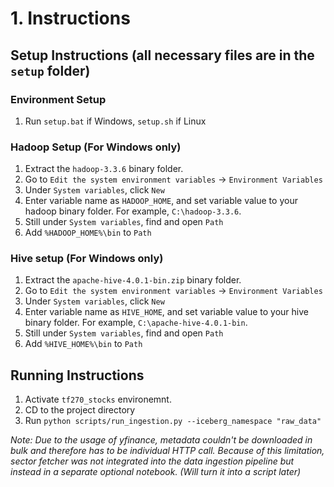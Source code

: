 # 1. Instructions
## Setup Instructions (all necessary files are in the `setup` folder)
### Environment Setup
1. Run `setup.bat` if Windows, `setup.sh` if Linux
### Hadoop Setup (For Windows only)
1. Extract the `hadoop-3.3.6` binary folder.
2. Go to `Edit the system environment variables` -> `Environment Variables`
3. Under `System variables`, click `New`
4. Enter variable name as `HADOOP_HOME`, and set variable value to your hadoop binary folder. For example, `C:\hadoop-3.3.6`.
5. Still under `System variables`, find and open `Path`
6. Add `%HADOOP_HOME%\bin` to `Path`
### Hive setup (For Windows only)
1. Extract the `apache-hive-4.0.1-bin.zip` binary folder.
2. Go to `Edit the system environment variables` -> `Environment Variables`
3. Under `System variables`, click `New`
4. Enter variable name as `HIVE_HOME`, and set variable value to your hive binary folder. For example, `C:\apache-hive-4.0.1-bin`.
5. Still under `System variables`, find and open `Path`
6. Add `%HIVE_HOME%\bin` to `Path`
## Running Instructions
1. Activate `tf270_stocks` environemnt.
2. CD to the project directory
3. Run `python scripts/run_ingestion.py --iceberg_namespace "raw_data"`

*Note: Due to the usage of yfinance, metadata couldn't be downloaded in bulk and therefore has to be individual HTTP call. Because of this limitation, sector fetcher was not integrated into the data ingestion pipeline but instead in a separate optional notebook. (Will turn it into a script later)*